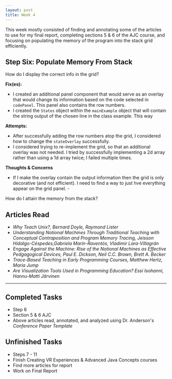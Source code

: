 ```yaml
---
layout: post
title: Week 4
---
```


This week mostly consisted of finding and annotating some of the articles to use for my final report, completing sections 5 & 6 of the AJC course, and focusing on populating the memory of the program into the stack grid efficiently. 

## Step Six: Populate Memory From Stack ##

How do I display the correct info in the grid?

**Fix(es):**
  - I created an additional panel component that would serve as an overlay that would change its information based on the code selected in `codePanel`. This panel also contains the row numbers. 
  - I created the `States` object within the `mainExample` object that will contain the string output of the chosen line in the class example. This way  
 
 **Attempts:**
  - After successfully adding the row numbers atop the grid, I considered how to change the `stateOverlay` successfully. 
  - I considered trying to re-implement the grid, so that an additional overlay was not needed. I tried by successfully implementing a 2d array rather than using a 1d array twice; I failed multiple times.
  
 **Thoughts & Concerns**
   - If I make the overlay contain the output information then the grid is only decorative (and not efficient). I need to find a way to just hve everything appear on the grid panel. 
    - 
  
How do I attain the memory from the stack? 


## Articles Read
- *Why Teach Unix?, Bernard Doyle, Raymond Lister*
- *Understanding Notional Machines Through Traditional Teaching with Conceptual Contraposition and Program Memory Tracing, Jeisson Hidalgo-Céspedes,Gabriela Marín-Raventós, Vladimir Lara-Villagrán*
- *Engage Against the Machine: Rise of the Notional Machines as Effective Pedgagogical Devices, Paul E. Dickson, Neil C.C. Brown, Brett A. Becker*
- *Trace-Based Teaching in Early Programming Courses, Matthew Hertz, Maria Jump*
- *Are Visualization Tools Used in Programming Education? Essi Isohanni, Hannu-Matti Järvinen*
____

## Completed Tasks
- Step 6
- Section 5 & 6 AJC
- Above articles read, annotated, and analyzed using Dr. Anderson's *Conference Paper Template*

## Unfinished Tasks
- Steps 7 - 11
- Finish Creating VR Experiences & Advanced Java Concepts courses
- Find more articles for report
- Work on Final Report
